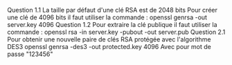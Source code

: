 Question 1.1 La taille par défaut d'une clé RSA est de 2048 bits 
Pour créer une clé de 4096 bits il faut utiliser la commande :
openssl genrsa -out server.key 4096
Question 1.2 
Pour extraire la clé publique il faut utiliser la commande : 
openssl rsa -in server.key -pubout -out server.pub
Question 2.1
Pour obtenir une nouvelle paire de clés RSA protégée avec l'algorithme DES3
openssl genrsa -des3 -out protected.key 4096
Avec pour mot de passe "123456"
